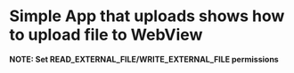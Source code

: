 # Simple App that uploads shows how to upload file to WebView

**NOTE: Set READ_EXTERNAL_FILE/WRITE_EXTERNAL_FILE permissions**
